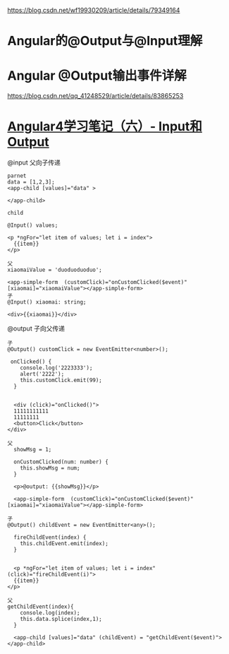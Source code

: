  https://blog.csdn.net/wf19930209/article/details/79349164 

# Angular的@Output与@Input理解



# Angular @Output输出事件详解

 https://blog.csdn.net/qq_41248529/article/details/83865253 



# [Angular4学习笔记（六）- Input和Output](https://www.cnblogs.com/yw0219/p/7768960.html)

@input 父向子传递



```
parnet
data = [1,2,3];
<app-child [values]="data" >

</app-child>
```







```
child

@Input() values;

<p *ngFor="let item of values; let i = index">
  {{item}}
</p>
```





```
父
xiaomaiValue = 'duoduoduoduo';

<app-simple-form  (customClick)="onCustomClicked($event)" [xiaomai]="xiaomaiValue"></app-simple-form>
子
@Input() xiaomai: string;

<div>{{xiaomai}}</div>
```



@output 子向父传递

```
子
@Output() customClick = new EventEmitter<number>();

 onClicked() {
    console.log('2223333');
    alert('2222');
    this.customClick.emit(99);
  }


  <div (click)="onClicked()">
  11111111111 
  11111111
  <button>Click</button>
</div>

父
  showMsg = 1;

  onCustomClicked(num: number) {
    this.showMsg = num;
  }

  <p>@output: {{showMsg}}</p>

  <app-simple-form  (customClick)="onCustomClicked($event)" [xiaomai]="xiaomaiValue"></app-simple-form>
```

```
子
@Output() childEvent = new EventEmitter<any>();

  fireChildEvent(index) {
    this.childEvent.emit(index);
  }


  <p *ngFor="let item of values; let i = index" (click)="fireChildEvent(i)">
  {{item}}
</p>
 
父
getChildEvent(index){
    console.log(index);
    this.data.splice(index,1);
  }

  <app-child [values]="data" (childEvent) = "getChildEvent($event)">
</app-child>
```

